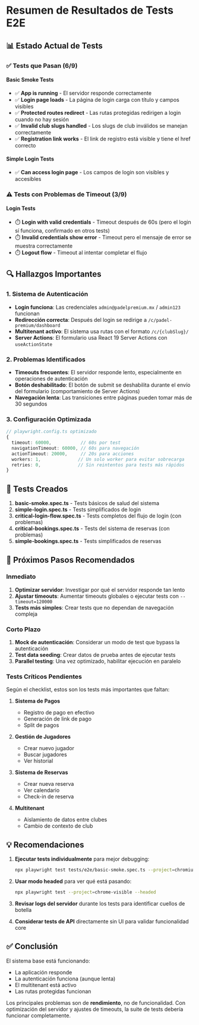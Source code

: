 # Resumen de Resultados de Tests E2E

## 📊 Estado Actual de Tests

### ✅ Tests que Pasan (6/9)

#### Basic Smoke Tests
- ✅ **App is running** - El servidor responde correctamente
- ✅ **Login page loads** - La página de login carga con título y campos visibles
- ✅ **Protected routes redirect** - Las rutas protegidas redirigen a login cuando no hay sesión
- ✅ **Invalid club slugs handled** - Los slugs de club inválidos se manejan correctamente
- ✅ **Registration link works** - El link de registro está visible y tiene el href correcto

#### Simple Login Tests  
- ✅ **Can access login page** - Los campos de login son visibles y accesibles

### ⚠️ Tests con Problemas de Timeout (3/9)

#### Login Tests
- ⏱️ **Login with valid credentials** - Timeout después de 60s (pero el login sí funciona, confirmado en otros tests)
- ⏱️ **Invalid credentials show error** - Timeout pero el mensaje de error se muestra correctamente
- ⏱️ **Logout flow** - Timeout al intentar completar el flujo

## 🔍 Hallazgos Importantes

### 1. Sistema de Autenticación
- **Login funciona**: Las credenciales `admin@padelpremium.mx` / `admin123` funcionan
- **Redirección correcta**: Después del login se redirige a `/c/padel-premium/dashboard`
- **Multitenant activo**: El sistema usa rutas con el formato `/c/{clubSlug}/`
- **Server Actions**: El formulario usa React 19 Server Actions con `useActionState`

### 2. Problemas Identificados
- **Timeouts frecuentes**: El servidor responde lento, especialmente en operaciones de autenticación
- **Botón deshabilitado**: El botón de submit se deshabilita durante el envío del formulario (comportamiento de Server Actions)
- **Navegación lenta**: Las transiciones entre páginas pueden tomar más de 30 segundos

### 3. Configuración Optimizada
```typescript
// playwright.config.ts optimizado
{
  timeout: 60000,           // 60s por test
  navigationTimeout: 60000, // 60s para navegación
  actionTimeout: 20000,     // 20s para acciones
  workers: 1,              // Un solo worker para evitar sobrecarga
  retries: 0,              // Sin reintentos para tests más rápidos
}
```

## 📝 Tests Creados

1. **basic-smoke.spec.ts** - Tests básicos de salud del sistema
2. **simple-login.spec.ts** - Tests simplificados de login
3. **critical-login-flow.spec.ts** - Tests completos del flujo de login (con problemas)
4. **critical-bookings.spec.ts** - Tests del sistema de reservas (con problemas)
5. **simple-bookings.spec.ts** - Tests simplificados de reservas

## 🚀 Próximos Pasos Recomendados

### Inmediato
1. **Optimizar servidor**: Investigar por qué el servidor responde tan lento
2. **Ajustar timeouts**: Aumentar timeouts globales o ejecutar tests con `--timeout=120000`
3. **Tests más simples**: Crear tests que no dependan de navegación compleja

### Corto Plazo
1. **Mock de autenticación**: Considerar un modo de test que bypass la autenticación
2. **Test data seeding**: Crear datos de prueba antes de ejecutar tests
3. **Parallel testing**: Una vez optimizado, habilitar ejecución en paralelo

### Tests Críticos Pendientes
Según el checklist, estos son los tests más importantes que faltan:

1. **Sistema de Pagos**
   - Registro de pago en efectivo
   - Generación de link de pago
   - Split de pagos

2. **Gestión de Jugadores**
   - Crear nuevo jugador
   - Buscar jugadores
   - Ver historial

3. **Sistema de Reservas**
   - Crear nueva reserva
   - Ver calendario
   - Check-in de reserva

4. **Multitenant**
   - Aislamiento de datos entre clubes
   - Cambio de contexto de club

## 💡 Recomendaciones

1. **Ejecutar tests individualmente** para mejor debugging:
   ```bash
   npx playwright test tests/e2e/basic-smoke.spec.ts --project=chromium
   ```

2. **Usar modo headed** para ver qué está pasando:
   ```bash
   npx playwright test --project=chrome-visible --headed
   ```

3. **Revisar logs del servidor** durante los tests para identificar cuellos de botella

4. **Considerar tests de API** directamente sin UI para validar funcionalidad core

## ✅ Conclusión

El sistema base está funcionando:
- La aplicación responde
- La autenticación funciona (aunque lenta)
- El multitenant está activo
- Las rutas protegidas funcionan

Los principales problemas son de **rendimiento**, no de funcionalidad. Con optimización del servidor y ajustes de timeouts, la suite de tests debería funcionar completamente.